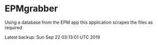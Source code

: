 # EPMgrabber
Using a database from the EPM app this application scrapes the files as required


Latest backup: Sun Sep 22 03:13:01 UTC 2019
